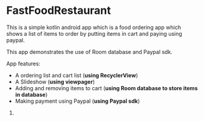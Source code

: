 # FastFoodRestaurant
This is a simple kotlin android app which is a food ordering app which shows a list of items to order by putting items in cart and paying using paypal.

This app demonstrates the use of Room database and Paypal sdk.

App features:
<ul>
<li>A ordering list and cart list  (<b>using RecyclerView</b>)</li>
<li>A Slideshow  (<b>using viewpager</b>)</li>
<li>Adding and removing items to cart (<b>using Room database to store items in database</b>)</li>
<li>Making payment using Paypal (<b>using Paypal sdk</b>)</li>
</ul>

1)

